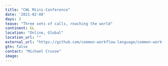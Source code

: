 ```yaml
---
title: "CWL Miini-Conference"
date: '2021-02-08'
days: 3
tease: "Three sets of calls, reaching the world"
continent: GL
location: "Online, Global"
location_url: ""
external_url: "https://github.com/common-workflow-language/common-workflow-language/wiki/2021-CWL-Mini-Conference"
gtn: false
contact: "Michael Crusoe"
image: 
---
```

